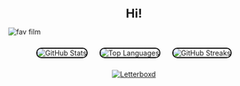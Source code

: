 
<p align="center">
  <strong style="font-size: 24px;">Hi! </strong>
</p>

![fav film](https://i0.wp.com/cinegrandiose.com/wp-content/uploads/Stand-By-Me-2.png?fit=960%2C540&ssl=1)

<p align="center">

  <img src="https://github-readme-stats.vercel.app/api?username=menegonlucas&theme=shadow_red&show_icons=true" alt="GitHub Stats" style="max-width: 300px; border: 2px solid #000000; border-radius: 10px; margin: 10px;">

 
  <img src="https://github-readme-stats.vercel.app/api/top-langs/?username=menegonlucas&theme=shadow_red" alt="Top Languages" style="max-width: 300px; border: 2px solid #000000; border-radius: 10px; margin: 10px;">


  <img src="https://github-readme-streak-stats.herokuapp.com/?user=menegonlucas&theme=shadow_red" alt="GitHub Streaks" style="max-width: 300px; border: 2px solid #000000; border-radius: 10px; margin: 10px;">
</p>


<p align="center">
  <a href="https://boxd.it/453Gr" target="_blank">
    <img src="https://img.shields.io/badge/Letterboxd-1F305F?style=for-the-badge&logo=letterboxd&logoColor=white" alt="Letterboxd">
  </a>
</p>
